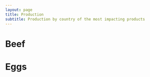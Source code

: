 ```yaml
---
layout: page
title: Production
subtitle: Production by country of the most impacting products
---
```


# Beef

<div class="flourish-embed" data-src="visualisation/1126716"></div><script src="https://public.flourish.studio/resources/embed.js"></script>

# Eggs

<div class="flourish-embed" data-src="visualisation/1126716"></div><script src="https://public.flourish.studio/resources/embed.js"></script>
